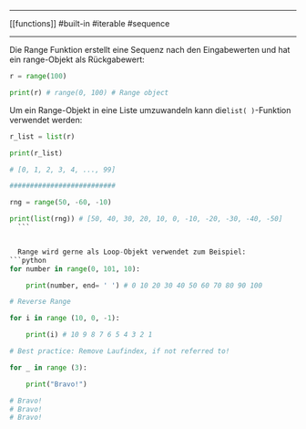 ___
[[functions]]
#built-in
#iterable
#sequence 
___
Die Range Funktion erstellt eine Sequenz nach den Eingabewerten und hat ein range-Objekt als Rückgabewert:
```python
r = range(100)

print(r) # range(0, 100) # Range object
```

  Um ein Range-Objekt in eine Liste umzuwandeln kann die`list( )`-Funktion verwendet werden:
```python
r_list = list(r)

print(r_list)

# [0, 1, 2, 3, 4, ..., 99]

##########################

rng = range(50, -60, -10)

print(list(rng)) # [50, 40, 30, 20, 10, 0, -10, -20, -30, -40, -50]
  ```


  Range wird gerne als Loop-Objekt verwendet zum Beispiel:
```python
for number in range(0, 101, 10):

    print(number, end= ' ') # 0 10 20 30 40 50 60 70 80 90 100 

# Reverse Range

for i in range (10, 0, -1):

    print(i) # 10 9 8 7 6 5 4 3 2 1 

# Best practice: Remove Laufindex, if not referred to!

for _ in range (3):

    print("Bravo!")

# Bravo! 
# Bravo!
# Bravo!
```